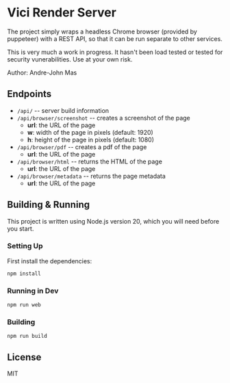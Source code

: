 # Vici Render Server

The project simply wraps a headless Chrome browser (provided by puppeteer)
with a REST API, so that it can be run separate to other services.

This is very much a work in progress. It hasn't been load tested or tested
for security vunerabilities. Use at your own risk.

Author: Andre-John Mas

## Endpoints

- `/api/` -- server build information
- `/api/browser/screenshot` -- creates a screenshot of the page
  - **url**: the URL of the page
  - **w**: width of the page in pixels (default: 1920)
  - **h**: height of the page in pixels (default: 1080)
- `/api/browser/pdf` -- creates a pdf of the page
  - **url**: the URL of the page
- `/api/browser/html` -- returns the HTML of the page
  - **url**: the URL of the page
- `/api/browser/metadata` -- returns the page metadata
  - **url**: the URL of the page

## Building & Running

This project is written using Node.js version 20, which  you will
need before you start.

### Setting Up

First install the dependencies:

```
npm install
```

### Running in Dev

```
npm run web
```

### Building

```
npm run build
```

## License

MIT

